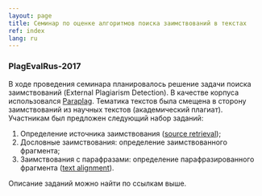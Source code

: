 ```yaml
---
layout: page
title: Семинар по оценке алгоритмов поиска заимствований в текстах
ref: index
lang: ru
---
```


### PlagEvalRus-2017


В ходе проведения семинара планировалось решение задачи поиска заимствований (External Plagiarism Detection).
В качестве корпуса использовался [Paraplag](content/corpora/paraplag.html).
Тематика текстов была смещена в сторону заимствований из научных текстов (академический  плагиат).
Участникам был предложен следующий набор заданий:
1. Определение источника заимствования ([source retrieval](content/tasks/source_retrieval.html));
2. Дословные заимствования: определение заимствованного фрагмента;
3. Заимствования с парафразами: определение парафразированного фрагмента ([text alignment](content/tasks/text_alignment.html)).

Описание заданий можно найти по ссылкам выше.

<!-- Каждая дорожка представляет собой поисковое задание: в заданном тексте необходимо найти заимствованные фрагменты и для них указать тексты - источники заимствований из заданной коллекции источников. -->
<!-- Участникам предоставляются коллекции текстов источников и обучающие данные по каждой дорожке. -->


<!-- ### Ход тестирования и оценка результатов -->
<!-- Перед тестированием участникам выдаётся набор заданий по каждой дорожке. -->
<!-- Полученные ответы сравниваются с эталонными ответами, созданными организаторами. -->
<!-- Заимствование  считается успешно найденным, если фрагмент, найденный участником, вложен во фрагмент -->
<!-- эталонного ответа или совпадает с ним. -->
<!-- Найденные участниками заимствования, которые не указаны в эталонных ответах организаторов на контрольные задания, не будут учитываться при оценке. -->

